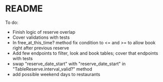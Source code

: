 # README

To do:
* Finish logic of reserve overlap
* Cover validations with tests 
* In free_at_this_time? method fix condition to <= and >= to allow book right after previous reserve
* Add few endpoints to filter, look and book tables; cover that endpoints with tests
* swap "reserve_date_start" with "reserve_date_start" in "TableReserve.interval_valid?" method
* add possible weekend days to restaurants